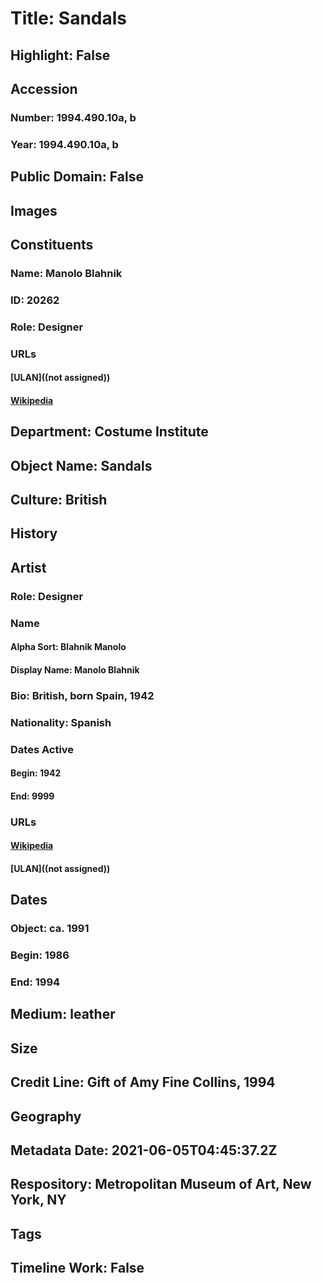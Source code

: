 # Title: Sandals
## Highlight: False
## Accession
### Number: 1994.490.10a, b
### Year: 1994.490.10a, b
## Public Domain: False
## Images
## Constituents
### Name: Manolo Blahnik
### ID: 20262
### Role: Designer
### URLs
#### [ULAN]((not assigned))
#### [Wikipedia](https://www.wikidata.org/wiki/Q334412)
## Department: Costume Institute
## Object Name: Sandals
## Culture: British
## History
## Artist
### Role: Designer
### Name
#### Alpha Sort: Blahnik Manolo
#### Display Name: Manolo Blahnik
### Bio: British, born Spain, 1942
### Nationality: Spanish
### Dates Active
#### Begin: 1942
#### End: 9999
### URLs
#### [Wikipedia](https://www.wikidata.org/wiki/Q334412)
#### [ULAN]((not assigned))
## Dates
### Object: ca. 1991
### Begin: 1986
### End: 1994
## Medium: leather
## Size
## Credit Line: Gift of Amy Fine Collins, 1994
## Geography
## Metadata Date: 2021-06-05T04:45:37.2Z
## Respository: Metropolitan Museum of Art, New York, NY
## Tags
## Timeline Work: False